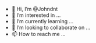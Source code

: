 - 👋 Hi, I’m @Johndnt
- 👀 I’m interested in ...
- 🌱 I’m currently learning ...
- 💞️ I’m looking to collaborate on ...
- 📫 How to reach me ...

<!---
Johndnt/Johndnt is a ✨ special ✨ repository because its `README.md` (this file) appears on your GitHub profile.
You can click the Preview link to take a look at your changes.
--->
